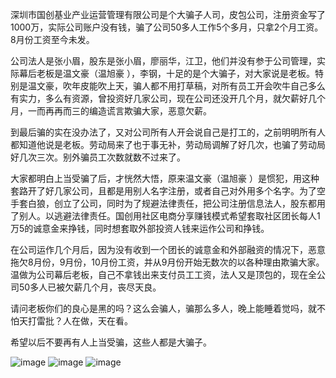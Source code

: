 深圳市国创基业产业运营管理有限公司是个大骗子人司，皮包公司，注册资金写了1000万，实际公司账户没有钱，骗了公司50多人工作5个多月，只拿2个月工资。8月份工资至今未发。

 

公司法人是张小眉，股东是张小眉，廖丽华，江卫，他们并没有参于公司管理，实际幕后老板是温文豪（温旭豪 ），李钢，十足的是个大骗子，对大家说是老板。特别是温文豪，吹年皮能吹上天，骗人都不用打草稿，对所有员工开会吹牛自己多么有实力，多么有资源，曾投资好几家公司，现在公司还没开几个月，就欠薪好几个月，一而再再而三的编造谎言欺骗大家，恶意欠薪。

到最后骗的实在没办法了，又对公司所有人开会说自己是打工的，之前明明所有人都知道他说是老板。劳动局来了也于事无补，劳动局调解了好几次，也骗了劳动局好几次三次。别外骗员工次数就数不过来了。

 

大家都明白上当受骗了后，才恍然大悟，原来温文豪（温旭豪 ）是惯犯，用这种套路开了好几家公司，且都是用别人名字注册，或者自己对外用多个名字。为了空手套白狼，创立了公司，同时为了规避法律责任，把公司注册信息法人，股东都用了别人。以逃避法律责任。国创用社区电商分享赚钱模式希望套取社区团长每人1万5的诚意金来挣钱，同时想套取外部投资人钱来运作公司和挣钱。

在公司运作几个月后，因为没有收到一个团长的诚意金和外部融资的情况下，恶意拖欠8月份，9月份，10月份工资，并从9月份开始无数次的以各种理由欺骗大家。温做为公司幕后老板，自己不拿钱出来支付员工工资，法人又是顶包的，现在全公司50多人已被欠薪几个月，丧尽天良。

请问老板你们的良心是黑的吗？这么会骗人，骗那么多人，晚上能睡着觉吗，就不怕天打雷批？人在做，天在看。

希望以后不要再有人上当受骗，这些人都是大骗子。


![image](https://www.qeeshang.com/file/upload/202011/07/002809511.png)
![image](https://www.qeeshang.com/file/upload/202011/07/002906931.png)
![image](https://www.qeeshang.com/file/upload/202011/07/002941131.png)

